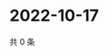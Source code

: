 # 2022-10-17

共 0 条

<!-- BEGIN WEIBO -->
<!-- 最后更新时间 Mon Oct 17 2022 14:42:59 GMT+0800 (China Standard Time) -->

<!-- END WEIBO -->
